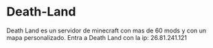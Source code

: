 # Death-Land
Death Land es un servidor de minecraft con mas de 60 mods y con un mapa personalizado. Entra a Death Land con la ip: 26.81.241.121
